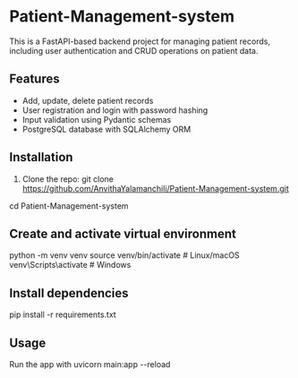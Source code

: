 # Patient-Management-system
This is a FastAPI-based backend project for managing patient records, including user authentication and CRUD operations on patient data.

## Features
- Add, update, delete patient records
- User registration and login with password hashing
- Input validation using Pydantic schemas
- PostgreSQL database with SQLAlchemy ORM

## Installation
1. Clone the repo:
git clone https://github.com/AnvithaYalamanchili/Patient-Management-system.git

cd Patient-Management-system

## Create and activate virtual environment
python -m venv venv
source venv/bin/activate  # Linux/macOS
venv\Scripts\activate     # Windows

## Install dependencies
pip install -r requirements.txt

## Usage 
Run the app with uvicorn main:app --reload

